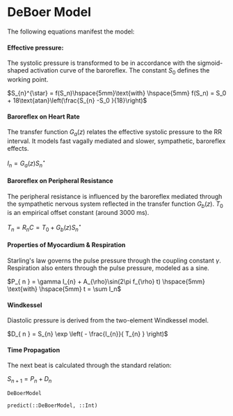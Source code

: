 # DeBoer Model

The following equations manifest the model:

#### Effective pressure:
The systolic pressure is transformed to be in accordance with the sigmoid-shaped activation curve of the baroreflex. The constant $S_0$ defines the working point.

$S_{n}^{\star} = f(S_n)\hspace{5mm}\text{with} \hspace{5mm} f(S_n) = S_0 + 18\text{atan}\left(\frac{S_{n} -S_0 }{18}\right)$

#### Baroreflex on Heart Rate
The transfer function $G_a(z)$ relates the effective systolic pressure to the RR interval. It models fast vagally mediated and slower, sympathetic, baroreflex effects.

$I_{n} = G_a (z) S_{n}^{\star}$

#### Baroreflex on Peripheral Resistance
The peripheral resistance is influenced by the baroreflex mediated through the sympathetic nervous system reflected in the transfer function $G_b(z)$. $T_0$ is an empirical offset constant (around 3000 ms).

$T_{ n } = R_n C = T_{ 0 } + G_b(z)S_{n}^{\star}$

#### Properties of Myocardium & Respiration
Starling's law governs the pulse pressure through the coupling constant $\gamma$. Respiration also enters through the pulse pressure, modeled as a sine. 

$P_{ n } = \gamma I_{n}  + A_{\rho}\sin(2\pi f_{\rho} t) \hspace{5mm} \text{with} \hspace{5mm} t = \sum I_n$

#### Windkessel
Diastolic pressure is derived from the two-element Windkessel model.

$D_{ n } = S_{n} \exp \left( - \frac{I_{n}}{ T_{n} } \right)$

#### Time Propagation 
The next beat is calculated through the standard relation:

$S_{n+1} = P_{n} + D_{n}$


```@docs
DeBoerModel
```

```@docs
predict(::DeBoerModel, ::Int)
```